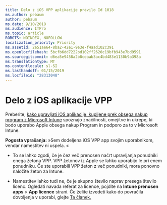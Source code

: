 ```yaml
---
title: Delo z iOS VPP aplikacije pravilo Id 1018
ms.author: pebaum
author: pebaum
ms.date: 9/10/2018
ms.audience: ITPro
ms.topic: article
ROBOTS: NOINDEX, NOFOLLOW
localization_priority: Priority
ms.assetid: 2e51ae64-8ba2-42e1-9e3e-f4aad102c391
ms.openlocfilehash: 5bcfb6dd7222bd102ff2620c19bfb943e7bd9591
ms.sourcegitcommit: d6ea5e9458a2b8ceaab3ac4bd483e1130b9a398a
ms.translationtype: MT
ms.contentlocale: sl-SI
ms.lasthandoff: 01/15/2019
ms.locfileid: "28313048"
---
```

# <a name="working-with-ios-vpp-applications"></a>Delo z iOS aplikacije VPP

Preberite, [kako upravljati iOS aplikacije, kupljene prek obsega nakup program z Microsoft Intune](https://docs.microsoft.com/intune/vpp-apps-ios) spoznajo značilnosti, omejitve in ukrepe, ki bodo uporabo Apple obsega nakup Program in podporo za to v Microsoft Intune. 
  
 **Pogosta vprašanja:** »Sem dodeljena iOS VPP app svojim uporabnikom, vendar namestitev ni uspela. « 
  
- To se lahko zgodi, če je čez več prenosen načrt upravljanja ponudniki enega žetona VPP. VPP žetonov iz Apple se lahko uporabijo le pri enem ponudniku. Če ste uporabili VPP žeton z več ponudniki, mora ponovno naložite žeton za Intune.
    
- Namestitev lahko tudi ne, če je skupno število naprav presega število licenc. Ogledati navada referat za licence, pojdite na **Intune prenosen apps** \> **App licence** strani. Če želite izvedeti kako do povračila dovoljenja v uporabi, glejte [Ta članek.](https://docs.microsoft.com/intune/vpp-apps-ios#revoking-app-licenses-and-deleting-tokens)
    

